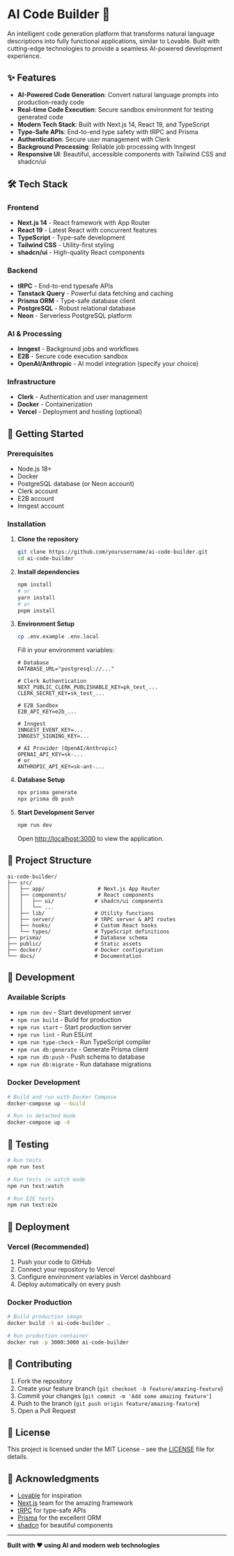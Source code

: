 # AI Code Builder 🚀

An intelligent code generation platform that transforms natural language descriptions into fully functional applications, similar to Lovable. Built with cutting-edge technologies to provide a seamless AI-powered development experience.

## ✨ Features

- **AI-Powered Code Generation**: Convert natural language prompts into production-ready code
- **Real-time Code Execution**: Secure sandbox environment for testing generated code
- **Modern Tech Stack**: Built with Next.js 14, React 19, and TypeScript
- **Type-Safe APIs**: End-to-end type safety with tRPC and Prisma
- **Authentication**: Secure user management with Clerk
- **Background Processing**: Reliable job processing with Inngest
- **Responsive UI**: Beautiful, accessible components with Tailwind CSS and shadcn/ui

## 🛠️ Tech Stack

### Frontend
- **Next.js 14** - React framework with App Router
- **React 19** - Latest React with concurrent features
- **TypeScript** - Type-safe development
- **Tailwind CSS** - Utility-first styling
- **shadcn/ui** - High-quality React components

### Backend
- **tRPC** - End-to-end typesafe APIs
- **Tanstack Query** - Powerful data fetching and caching
- **Prisma ORM** - Type-safe database client
- **PostgreSQL** - Robust relational database
- **Neon** - Serverless PostgreSQL platform

### AI & Processing
- **Inngest** - Background jobs and workflows
- **E2B** - Secure code execution sandbox
- **OpenAI/Anthropic** - AI model integration (specify your choice)

### Infrastructure
- **Clerk** - Authentication and user management
- **Docker** - Containerization
- **Vercel** - Deployment and hosting (optional)

## 🚀 Getting Started

### Prerequisites

- Node.js 18+ 
- Docker
- PostgreSQL database (or Neon account)
- Clerk account
- E2B account
- Inngest account

### Installation

1. **Clone the repository**
   ```bash
   git clone https://github.com/yourusername/ai-code-builder.git
   cd ai-code-builder
   ```

2. **Install dependencies**
   ```bash
   npm install
   # or
   yarn install
   # or
   pnpm install
   ```

3. **Environment Setup**
   ```bash
   cp .env.example .env.local
   ```
   
   Fill in your environment variables:
   ```env
   # Database
   DATABASE_URL="postgresql://..."
   
   # Clerk Authentication
   NEXT_PUBLIC_CLERK_PUBLISHABLE_KEY=pk_test_...
   CLERK_SECRET_KEY=sk_test_...
   
   # E2B Sandbox
   E2B_API_KEY=e2b_...
   
   # Inngest
   INNGEST_EVENT_KEY=...
   INNGEST_SIGNING_KEY=...
   
   # AI Provider (OpenAI/Anthropic)
   OPENAI_API_KEY=sk-...
   # or
   ANTHROPIC_API_KEY=sk-ant-...
   ```

4. **Database Setup**
   ```bash
   npx prisma generate
   npx prisma db push
   ```

5. **Start Development Server**
   ```bash
   npm run dev
   ```

   Open [http://localhost:3000](http://localhost:3000) to view the application.

## 📁 Project Structure

```
ai-code-builder/
├── src/
│   ├── app/                 # Next.js App Router
│   ├── components/          # React components
│   │   ├── ui/             # shadcn/ui components
│   │   └── ...
│   ├── lib/                # Utility functions
│   ├── server/             # tRPC server & API routes
│   ├── hooks/              # Custom React hooks
│   └── types/              # TypeScript definitions
├── prisma/                 # Database schema
├── public/                 # Static assets
├── docker/                 # Docker configuration
└── docs/                   # Documentation
```

## 🔧 Development

### Available Scripts

- `npm run dev` - Start development server
- `npm run build` - Build for production
- `npm run start` - Start production server
- `npm run lint` - Run ESLint
- `npm run type-check` - Run TypeScript compiler
- `npm run db:generate` - Generate Prisma client
- `npm run db:push` - Push schema to database
- `npm run db:migrate` - Run database migrations

### Docker Development

```bash
# Build and run with Docker Compose
docker-compose up --build

# Run in detached mode
docker-compose up -d
```

## 🧪 Testing

```bash
# Run tests
npm run test

# Run tests in watch mode
npm run test:watch

# Run E2E tests
npm run test:e2e
```

## 🚢 Deployment

### Vercel (Recommended)

1. Push your code to GitHub
2. Connect your repository to Vercel
3. Configure environment variables in Vercel dashboard
4. Deploy automatically on every push

### Docker Production

```bash
# Build production image
docker build -t ai-code-builder .

# Run production container
docker run -p 3000:3000 ai-code-builder
```

## 🤝 Contributing

1. Fork the repository
2. Create your feature branch (`git checkout -b feature/amazing-feature`)
3. Commit your changes (`git commit -m 'Add some amazing feature'`)
4. Push to the branch (`git push origin feature/amazing-feature`)
5. Open a Pull Request

## 📝 License

This project is licensed under the MIT License - see the [LICENSE](ISC) file for details.

## 🙏 Acknowledgments

- [Lovable](https://lovable.dev) for inspiration
- [Next.js](https://nextjs.org) team for the amazing framework
- [tRPC](https://trpc.io) for type-safe APIs
- [Prisma](https://prisma.io) for the excellent ORM
- [shadcn](https://ui.shadcn.com) for beautiful components


---

**Built with ❤️ using AI and modern web technologies**
